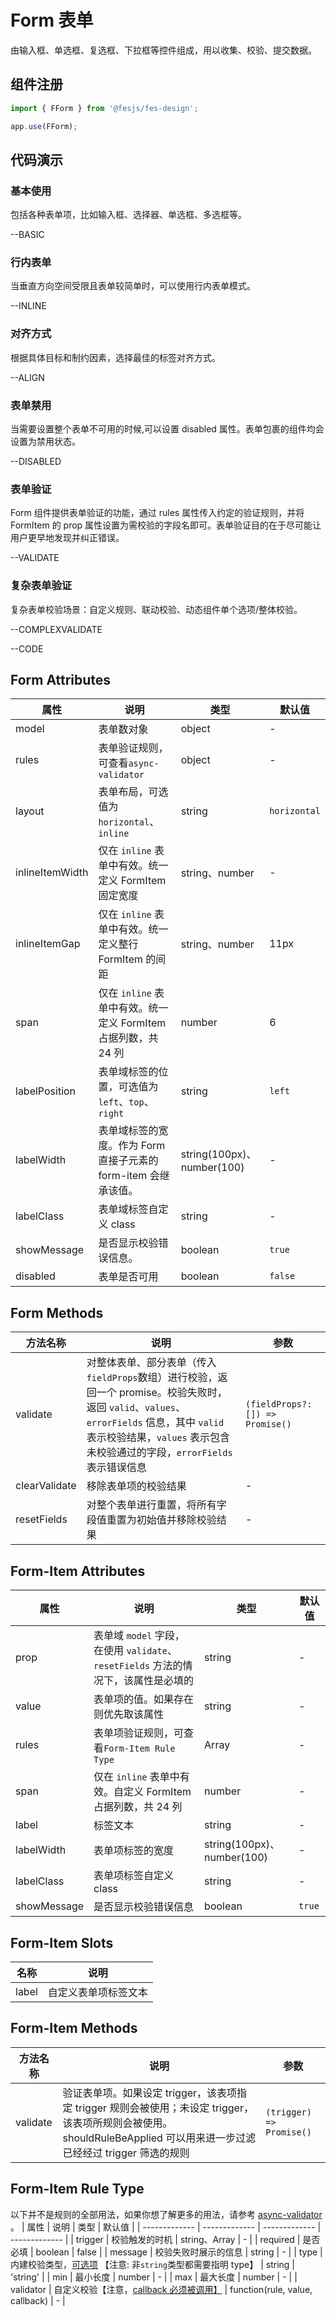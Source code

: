 # Form 表单

由输入框、单选框、复选框、下拉框等控件组成，用以收集、校验、提交数据。

## 组件注册

```js
import { FForm } from '@fesjs/fes-design';

app.use(FForm);
```

## 代码演示

### 基本使用

包括各种表单项，比如输入框、选择器、单选框、多选框等。

--BASIC

### 行内表单

当垂直方向空间受限且表单较简单时，可以使用行内表单模式。

--INLINE

### 对齐方式

根据具体目标和制约因素，选择最佳的标签对齐方式。

--ALIGN

### 表单禁用

当需要设置整个表单不可用的时候,可以设置 disabled 属性。表单包裹的组件均会设置为禁用状态。

--DISABLED

### 表单验证

Form 组件提供表单验证的功能，通过 rules 属性传入约定的验证规则，并将 FormItem 的 prop 属性设置为需校验的字段名即可。表单验证目的在于尽可能让用户更早地发现并纠正错误。

--VALIDATE

### 复杂表单验证

复杂表单校验场景：自定义规则、联动校验、动态组件单个选项/整体校验。

--COMPLEXVALIDATE

--CODE

## Form Attributes

| 属性            | 说明                                                            | 类型                       | 默认值       |
| --------------- | --------------------------------------------------------------- | -------------------------- | ------------ |
| model           | 表单数对象                                                      | object                     | -            |
| rules           | 表单验证规则，可查看`async-validator`                           | object                     | -            |
| layout          | 表单布局，可选值为`horizontal`、`inline`                        | string                     | `horizontal` |
| inlineItemWidth | 仅在 `inline` 表单中有效。统一定义 FormItem 固定宽度            | string、number             | -            |
| inlineItemGap   | 仅在 `inline` 表单中有效。统一定义整行 FormItem 的间距          | string、number             | 11px         |
| span            | 仅在 `inline` 表单中有效。统一定义 FormItem 占据列数，共 24 列  | number                     | 6            |
| labelPosition   | 表单域标签的位置，可选值为`left`、`top`、`right`                | string                     | `left`       |
| labelWidth      | 表单域标签的宽度。作为 Form 直接子元素的 form-item 会继承该值。 | string(100px)、number(100) | -            |
| labelClass      | 表单域标签自定义 class                                          | string                     | -            |
| showMessage     | 是否显示校验错误信息。                                          | boolean                    | `true`       |
| disabled        | 表单是否可用                                                    | boolean                    | `false`      |

## Form Methods

| 方法名称      | 说明                                                                                                                                                                                                                     | 参数                             |
| ------------- | ------------------------------------------------------------------------------------------------------------------------------------------------------------------------------------------------------------------------ | -------------------------------- |
| validate      | 对整体表单、部分表单（传入`fieldProps`数组）进行校验，返回一个 promise。校验失败时，返回 `valid`、`values`、`errorFields` 信息，其中 `valid` 表示校验结果，`values` 表示包含未校验通过的字段，`errorFields` 表示错误信息 | `(fieldProps?: []) => Promise()` |
| clearValidate | 移除表单项的校验结果                                                                                                                                                                                                     | -                                |
| resetFields   | 对整个表单进行重置，将所有字段值重置为初始值并移除校验结果                                                                                                                                                               | -                                |

## Form-Item Attributes

| 属性        | 说明                                                                               | 类型                       | 默认值 |
| ----------- | ---------------------------------------------------------------------------------- | -------------------------- | ------ |
| prop        | 表单域 `model` 字段，在使用 `validate`、`resetFields` 方法的情况下，该属性是必填的 | string                     | -      |
| value       | 表单项的值。如果存在则优先取该属性                                                 | string                     | -      |
| rules       | 表单项验证规则，可查看`Form-Item Rule Type`                                        | Array                      | -      |
| span        | 仅在 `inline` 表单中有效。自定义 FormItem 占据列数，共 24 列                       | number                     | -      |
| label       | 标签文本                                                                           | string                     | -      |
| labelWidth  | 表单项标签的宽度                                                                   | string(100px)、number(100) | -      |
| labelClass  | 表单项标签自定义 class                                                             | string                     | -      |
| showMessage | 是否显示校验错误信息                                                               | boolean                    | `true` |

## Form-Item Slots

| 名称  | 说明                 |
| ----- | -------------------- |
| label | 自定义表单项标签文本 |

## Form-Item Methods

| 方法名称 | 说明                                                                                                                                                                   | 参数                     |
| -------- | ---------------------------------------------------------------------------------------------------------------------------------------------------------------------- | ------------------------ |
| validate | 验证表单项。如果设定 trigger，该表项指定 trigger 规则会被使用；未设定 trigger，该表项所规则会被使用。shouldRuleBeApplied 可以用来进一步过滤已经经过 trigger 筛选的规则 | `(trigger) => Promise()` |

## Form-Item Rule Type

以下并不是规则的全部用法，如果你想了解更多的用法，请参考 <a href="https://github.com/yiminghe/async-validator" target="blank">async-validator </a>。
| 属性 | 说明 | 类型 | 默认值 |
| ------------- | ------------- | ------------- | ------------- |
| trigger | 校验触发的时机 | string、Array | - |
| required | 是否必填 | boolean | false |
| message | 校验失败时展示的信息 | string | - |
| type | 内建校验类型，<a href="https://github.com/yiminghe/async-validator#type" target="blank">可选项</a> 【注意: 非`string`类型都需要指明 type】 | string | 'string' |
| min | 最小长度 | number | - |
| max | 最大长度 | number | - |
| validator | 自定义校验【注意，<a href="https://github.com/ant-design/ant-design/issues/5155" target="blank">callback 必须被调用】</a> | function(rule, value, callback) | - |
